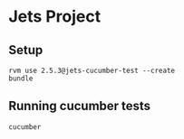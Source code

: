 # Jets Project

## Setup

```
rvm use 2.5.3@jets-cucumber-test --create
bundle
```

## Running cucumber tests

```
cucumber
```